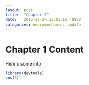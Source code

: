 ```yaml
---
layout: post
title:  "Chapter 1"
date:   2015-12-24 13:01:16 -0800
categories: neuromechanics update
---
```


# Chapter 1 Content
Here's some info

```R
library(devtools)
cos(5)
```

